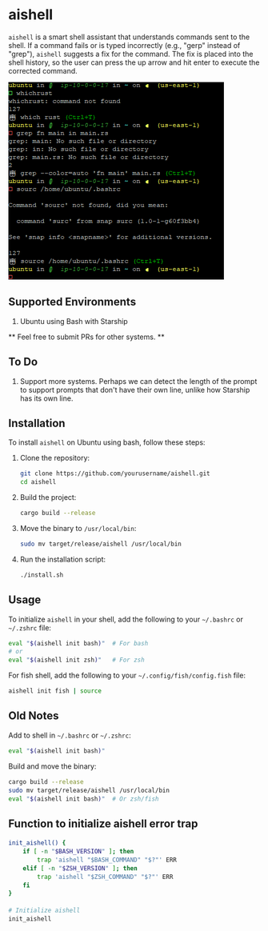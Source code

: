 # aishell

`aishell` is a smart shell assistant that understands commands sent to the shell. If a command fails or is typed incorrectly (e.g., "gerp" instead of "grep"), `aishell` suggests a fix for the command. The fix is placed into the shell history, so the user can press the up arrow and hit enter to execute the corrected command.

![Image of using it in your shell.](image.png)

## Supported Environments

1. Ubuntu using Bash with Starship

** Feel free to submit PRs for other systems. **

## To Do

1. Support more systems. Perhaps we can detect the length of the prompt to support prompts that don't have their own line, unlike how Starship has its own line.

## Installation

To install `aishell` on Ubuntu using bash, follow these steps:

1. Clone the repository:
    ```sh
    git clone https://github.com/yourusername/aishell.git
    cd aishell
    ```

2. Build the project:
    ```sh
    cargo build --release
    ```

3. Move the binary to `/usr/local/bin`:
    ```sh
    sudo mv target/release/aishell /usr/local/bin
    ```

4. Run the installation script:
    ```sh
    ./install.sh
    ```

## Usage

To initialize `aishell` in your shell, add the following to your `~/.bashrc` or `~/.zshrc` file:

```sh
eval "$(aishell init bash)"  # For bash
# or
eval "$(aishell init zsh)"   # For zsh
```

For fish shell, add the following to your `~/.config/fish/config.fish` file:

```sh
aishell init fish | source
```

## Old Notes

Add to shell in `~/.bashrc` or `~/.zshrc`:

```sh
eval "$(aishell init bash)"
```

Build and move the binary:

```sh
cargo build --release
sudo mv target/release/aishell /usr/local/bin
eval "$(aishell init bash)"  # Or zsh/fish
```

## Function to initialize aishell error trap

```sh
init_aishell() {
    if [ -n "$BASH_VERSION" ]; then
        trap 'aishell "$BASH_COMMAND" "$?"' ERR
    elif [ -n "$ZSH_VERSION" ]; then
        trap 'aishell "$ZSH_COMMAND" "$?"' ERR
    fi
}

# Initialize aishell
init_aishell